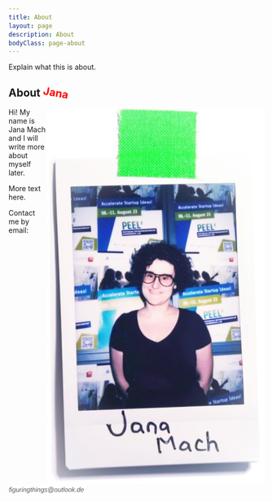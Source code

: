 ```yaml
---
title: About
layout: page
description: About
bodyClass: page-about
---
```


Explain what this is about.

## About <span style="color:red;transform: rotate(10deg); display: inline-block;">Jana</span>

<img src="/images/jm2.jpg" style="float: right" />
Hi! My name is Jana Mach and I will write more about myself later.

More text here.


Contact me by email:
<br><img src="/images/email.png" style="width: 30%" />
